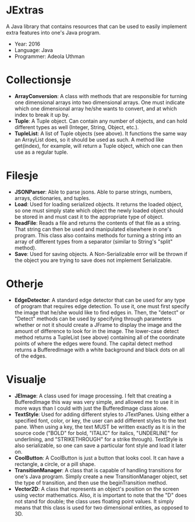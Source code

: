 # JExtras
A Java library that contains resources that can be used to easily implement extra features into one's Java program. 

- Year: 2016
- Language: Java
- Programmer: Adeola Uthman

# Collectionsje
- **ArrayConversion**: A class with methods that are responsible for turning one dimensional arrays into two dimensional arrays. One must indicate which one dimensional array he/she wants to convert, and at which index to break it up by.
- **Tuple**: A Tuple object. Can contain any number of objects, and can hold different types as well (Integer, String, Object, etc.).
- **TupleList**: A list of Tuple objects (see above). It functions the same way an ArrayList does, so it should be used as such. A method like get(index), for example, will return a Tuple object, which one can then use as a regular tuple.

# Filesje
- **JSONParser**: Able to parse jsons. Able to parse strings, numbers, arrays, dictionaries, and tuples.
- **Load**: Used for loading serialized objects. It returns the loaded object, so one must simply state which object the newly loaded object should be stored in and must cast it to the appropriate type of object.
- **ReadFile**: Reads a file and returns the contents of that file as a string. That string can then be used and manipulated elsewhere in one's program. This class also contains methods for turning a string into an array of different types from a separator (similar to String's "split" method).
- **Save**: Used for saving objects. A Non-Serializable error will be thrown if the object you are trying to save does not implement Serializable.

# Otherje
- **EdgeDetector**: A standard edge detector that can be used for any type of program that requires edge detection. To use it, one must first specify the image that he/she would like to find edges in. Then, the "detect" or "Detect" methods can be used by specifying through parameters whether or not it should create a JFrame to display the image and the amount of difference to look for in the image. The lower-case detect method returns a TupleList (see above) containing all of the coordinate points of where the edges were found. The capital detect method returns a BufferedImage with a white background and black dots on all of the edges.

# Visualje
- **JEImage**: A class used for image processing. I felt that creating a BufferedImage this way was very simple, and allowed me to use it in more ways than I could with just the BufferedImage class alone.
- **TextStyle**: Used for adding different styles to JTextPanes. Using either a specified font, color, or key, the user can add different styles to the text pane. When using a key, the text MUST be written exactly as it is in the source code ("BOLD" for bold, "ITALIC" for italics, "UNDERLINE" for underlining, and "STRIKETHROUGH" for a strike through). TextStyle is also serializable, so one can save a particular font style and load it later on.
- **CoolButton**: A CoolButton is just a button that looks cool. It can have a rectangle, a circle, or a pill shape.
- **TransitionManager**: A class that is capable of handling transitions for one's Java program. Simply create a new TransitionManager object, set the type of transition, and then use the beginTransition method.
- **Vector2D**: A class that represents an object's position on the screen using vector mathematics. Also, it is important to note that the "D" does not stand for double; the class uses floating point values. It simply means that this class is used for two dimensional entities, as opposed to 3D.
